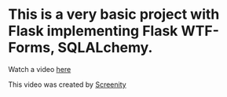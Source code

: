 # This is a very basic project with Flask implementing Flask WTF-Forms, SQLALchemy.

Watch a video [here]

This video was created by [Screenity]

[here]: https://drive.google.com/file/d/1_HpNuppX0f7n51nvgOWbfOwP-lg1EFNg/view?usp=sharing
[Screenity]: https://chrome.google.com/webstore/detail/screenity-screen-recorder/kbbdabhdfibnancpjfhlkhafgdilcnji/related
 
